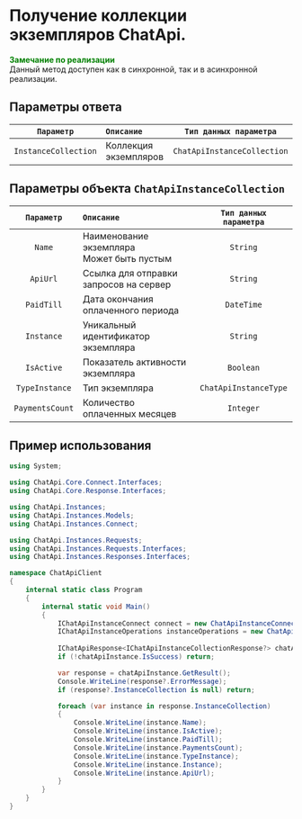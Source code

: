 # Получение коллекции экземпляров ChatApi.
**<span style="color:green">Замечание по реализации</span>** <br/> 
Данный метод доступен как в синхронной, так и в асинхронной реализации.

## Параметры ответа

|  `Параметр`           | `Описание`                                            | `Тип данных параметра` | 
|:---------------------:|:------------------------------------------------------|:----------------------:|
| `InstanceCollection`  | Коллекция экземпляров                                 | `ChatApiInstanceCollection`

## Параметры объекта `ChatApiInstanceCollection`
|  `Параметр`           | `Описание`                                            | `Тип данных параметра` | 
|:---------------------:|:------------------------------------------------------|:----------------------:|
| `Name`                | Наименование экземпляра <br/> Может быть пустым       | `String`
| `ApiUrl`              | Ссылка для отправки запросов на сервер                | `String`
| `PaidTill`            | Дата окончания оплаченного периода                    | `DateTime`
| `Instance`            | Уникальный идентификатор экземпляра                   | `String`
| `IsActive`            | Показатель активности экземпляра                      | `Boolean`
| `TypeInstance`        | Тип экземпляра                                        | `ChatApiInstanceType`
| `PaymentsCount`       | Количество оплаченных месяцев                         | `Integer`

## Пример использования
```csharp
using System;

using ChatApi.Core.Connect.Interfaces;
using ChatApi.Core.Response.Interfaces;

using ChatApi.Instances;
using ChatApi.Instances.Models;
using ChatApi.Instances.Connect;

using ChatApi.Instances.Requests;
using ChatApi.Instances.Requests.Interfaces;
using ChatApi.Instances.Responses.Interfaces;

namespace ChatApiClient
{
    internal static class Program
    {
        internal static void Main()
        {
            IChatApiInstanceConnect connect = new ChatApiInstanceConnect("ApiKey");
            IChatApiInstanceOperations instanceOperations = new ChatApiInstanceOperations(connect);
            
            IChatApiResponse<IChatApiInstanceCollectionResponse?> chatApiInstance = instanceOperations.GetChatApiInstances();
            if (!chatApiInstance.IsSuccess) return;

            var response = chatApiInstance.GetResult();
            Console.WriteLine(response?.ErrorMessage);
            if (response?.InstanceCollection is null) return;

            foreach (var instance in response.InstanceCollection)
            {
                Console.WriteLine(instance.Name);
                Console.WriteLine(instance.IsActive);
                Console.WriteLine(instance.PaidTill);
                Console.WriteLine(instance.PaymentsCount);
                Console.WriteLine(instance.TypeInstance);
                Console.WriteLine(instance.Instance);
                Console.WriteLine(instance.ApiUrl);
            }
        }
    }
}
```
